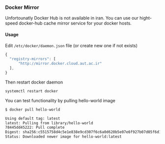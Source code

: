 ### Docker Mirror
Unfortounatly Docker Hub is not available in iran.
You can use our hight-speed docker-hub cache mirror service for your docker hosts.

#### Usage
Edit `/etc/docker/daemon.json` file (or create new one if not exists)

```js
{
  "registry-mirrors": [
      "http://mirror.docker.cloud.aut.ac.ir"
  ],
}
```

Then restart docker daemon

```bash
systemctl restart docker
```

You can test functionality by pulling hello-world image

```bash
$ docker pull hello-world

Using default tag: latest
latest: Pulling from library/hello-world
78445dd45222: Pull complete
Digest: sha256:c5515758d4c5e1e838e9cd307f6c6a0d620b5e07e6f927b07d05f6d12a1ac8d7
Status: Downloaded newer image for hello-world:latest
```